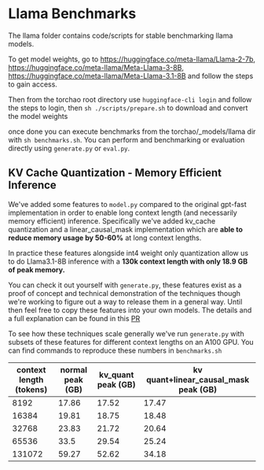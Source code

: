 # Llama Benchmarks

The llama folder contains code/scripts for stable benchmarking llama models.

To get model weights, go to https://huggingface.co/meta-llama/Llama-2-7b, https://huggingface.co/meta-llama/Meta-Llama-3-8B, https://huggingface.co/meta-llama/Meta-Llama-3.1-8B
and follow the steps to gain access.

Then from the torchao root directory use `huggingface-cli login` and follow the steps to login, then `sh ./scripts/prepare.sh` to
download and convert the model weights

once done you can execute benchmarks from the torchao/_models/llama dir with `sh benchmarks.sh`. You can perform and benchmarking or evaluation
directly using `generate.py` or `eval.py`.

## KV Cache Quantization - Memory Efficient Inference
We've added some features to `model.py` compared to the original gpt-fast implementation in order to enable long context length (and necessarily memory efficient) inference. Specifically we've added kv_cache quantization and a linear_causal_mask implementation which are **able to reduce memory usage by 50-60%** at long context lengths.

In practice these features alongside int4 weight only quantization allow us to do Llama3.1-8B inference with a **130k context length with only 18.9 GB of peak memory.**

You can check it out yourself with `generate.py`, these features exist as a proof of concept and technical demonstration of the techniques though we're working to figure out a way to release them in a general way. Until then feel free to copy these features into your own models. The details and a full explanation can be found in this [PR](https://github.com/pytorch/ao/pull/738)

To see how these techniques scale generally we've run `generate.py` with subsets of these features for different context lengths on an A100 GPU. You can find commands to reproduce these numbers in `benchmarks.sh`

| context length (tokens) | normal peak (GB) | kv_quant peak (GB) | kv quant+linear_causal_mask peak (GB) |
|-------------------------|------------------|--------------------|---------------------------------------|
|                    8192 |            17.86 |              17.52 |                                 17.47 |
|                   16384 |            19.81 |              18.75 |                                 18.48 |
|                   32768 |            23.83 |              21.72 |                                 20.64 |
|                   65536 |             33.5 |              29.54 |                                 25.24 |
|                  131072 |            59.27 |              52.62 |                                 34.18 |
